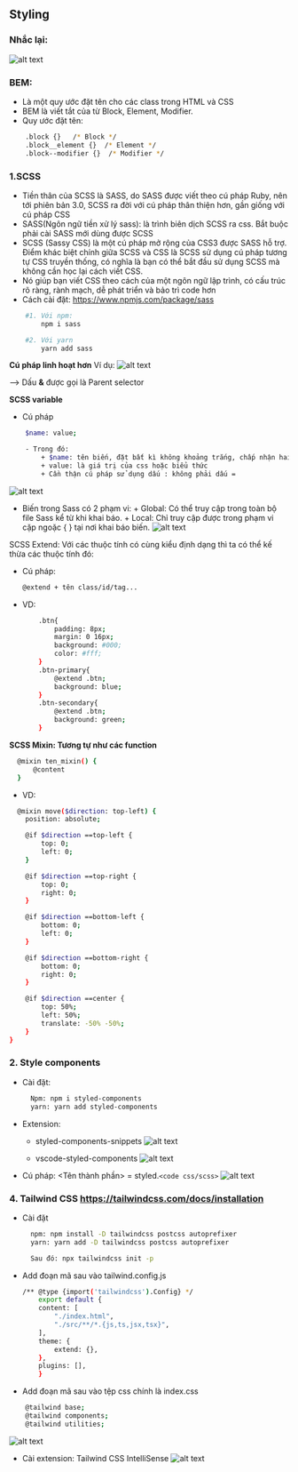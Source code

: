 ## Styling

### Nhắc lại:

![alt text](./img-03.png)

### BEM:

- Là một quy ước đặt tên cho các class trong HTML và CSS
- BEM là viết tắt của từ Block, Element, Modifier.
- Quy ước đặt tên:

```sh
    .block {}   /* Block */
    .block__element {}  /* Element */
    .block--modifier {}  /* Modifier */
```

### 1.SCSS

- Tiền thân của SCSS là SASS, do SASS được viết theo cú pháp Ruby, nên tới phiên bản 3.0, SCSS ra đời với cú pháp thân thiện hơn, gần giống với cú pháp CSS
- SASS(Ngôn ngữ tiền xử lý sass): là trình biên dịch SCSS ra css. Bắt buộc phải cài SASS mới dùng được SCSS
- SCSS (Sassy CSS) là một cú pháp mở rộng của CSS3 được SASS hỗ trợ. Điểm khác biệt chính giữa SCSS và CSS là SCSS sử dụng cú pháp tương tự CSS truyền thống, có nghĩa là bạn có thể bắt đầu sử dụng SCSS mà không cần học lại cách viết CSS.
- Nó giúp bạn viết CSS theo cách của một ngôn ngữ lập trình, có cấu trúc rõ ràng, rành mạch, dễ phát triển và bảo trì code hơn
- Cách cài đặt: https://www.npmjs.com/package/sass

```sh
    #1. Với npm:
        npm i sass

    #2. Với yarn
        yarn add sass
```

**Cú pháp linh hoạt hơn**
Ví dụ:
![alt text](./img-01.png)

--> Dấu **&** được gọi là Parent selector

**SCSS variable**

- Cú pháp

```sh
    $name: value;

    - Trong đó:
        + $name: tên biến, đặt bất kì không khoảng trắng, chấp nhận hai ký tự đặc biệt là - _
        + value: là giá trị của css hoặc biểu thức
        + Cần thận cú pháp sử dụng dấu : không phải dấu =
```

![alt text](./img-04.png)

- Biến trong Sass có 2 phạm vi: + Global: Có thể truy cập trong toàn bộ file Sass kể từ khi khai báo. + Local: Chỉ truy cập được trong phạm vi cặp ngoặc { } tại nơi khai báo biến.
  ![alt text](./img-02.png)

SCSS Extend: Với các thuộc tính có cùng kiểu định dạng thì ta có thể kế thừa các thuộc tính đó:

- Cú pháp:
  ```sh
  @extend + tên class/id/tag...
  ```
- VD:
  ```sh
      .btn{
          padding: 8px;
          margin: 0 16px;
          background: #000;
          color: #fff;
      }
      .btn-primary{
          @extend .btn;
          background: blue;
      }
      .btn-secondary{
          @extend .btn;
          background: green;
      }
  ```

**SCSS Mixin: Tương tự như các function**

```sh
  @mixin ten_mixin() {
      @content
  }
```

- VD:

```sh
  @mixin move($direction: top-left) {
    position: absolute;

    @if $direction ==top-left {
        top: 0;
        left: 0;
    }

    @if $direction ==top-right {
        top: 0;
        right: 0;
    }

    @if $direction ==bottom-left {
        bottom: 0;
        left: 0;
    }

    @if $direction ==bottom-right {
        bottom: 0;
        right: 0;
    }

    @if $direction ==center {
        top: 50%;
        left: 50%;
        translate: -50% -50%;
    }
}
```

### 2. Style components

- Cài đặt:
  ```sh
    Npm: npm i styled-components
    yarn: yarn add styled-components
  ```
- Extension:

  - styled-components-snippets
    ![alt text](./img-06.png)

  - vscode-styled-components
    ![alt text](./img-07.png)

- Cú pháp: <Tên thành phần> = styled.<element>`<code css/scss>`
  ![alt text](./img-08.png)

### 4. Tailwind CSS https://tailwindcss.com/docs/installation

- Cài đặt

  ```sh
    npm: npm install -D tailwindcss postcss autoprefixer
    yarn: yarn add -D tailwindcss postcss autoprefixer

    Sau đó: npx tailwindcss init -p
  ```

- Add đoạn mã sau vào tailwind.config.js
  ```sh
  /** @type {import('tailwindcss').Config} */
      export default {
      content: [
          "./index.html",
          "./src/**/*.{js,ts,jsx,tsx}",
      ],
      theme: {
          extend: {},
      },
      plugins: [],
      }
  ```
- Add đoạn mã sau vào tệp css chính là index.css

```sh
    @tailwind base;
    @tailwind components;
    @tailwind utilities;
```

![alt text](./img-09.png)

- Cài extension: Tailwind CSS IntelliSense
  ![alt text](./img-10.png)

